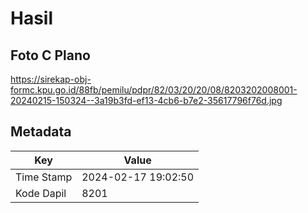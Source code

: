 # Hasil

## Foto C Plano

https://sirekap-obj-formc.kpu.go.id/88fb/pemilu/pdpr/82/03/20/20/08/8203202008001-20240215-150324--3a19b3fd-ef13-4cb6-b7e2-35617796f76d.jpg


## Metadata

| Key        | Value               |
| ---------- | ------------------- |
| Time Stamp | 2024-02-17 19:02:50 |
| Kode Dapil | 8201                |



